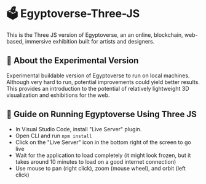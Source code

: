 # 🗳 Egyptoverse-Three-JS
This is the Three JS version of Egyptoverse, an an online, blockchain, web-based, immersive exhibition built for artists and designers.

## 🚩 About the Experimental Version
Experimental buildable version of Egyptoverse to run on local machines. Although very hard to run, potential improvements could yield better results. This provides an introduction to the potential of relatively lightweight 3D visualization and exhibitions for the web.

## 🎯 Guide on Running Egyptoverse Using Three JS
- In Visual Studio Code, install "Live Server" plugin.
- Open CLI and run `npm install`
- Click on the "Live Server" icon in the bottom right of the screen to go live
- Wait for the application to load completely (it might look frozen, but it takes around 10 minutes to load on a good internet connection)
- Use mouse to pan (right click), zoom (mouse wheel), and orbit (left click)